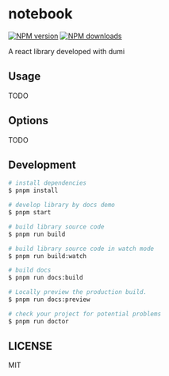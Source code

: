 # notebook

[![NPM version](https://img.shields.io/npm/v/notebook.svg?style=flat)](https://npmjs.org/package/notebook)
[![NPM downloads](http://img.shields.io/npm/dm/notebook.svg?style=flat)](https://npmjs.org/package/notebook)

A react library developed with dumi

## Usage

TODO

## Options

TODO

## Development

```bash
# install dependencies
$ pnpm install

# develop library by docs demo
$ pnpm start

# build library source code
$ pnpm run build

# build library source code in watch mode
$ pnpm run build:watch

# build docs
$ pnpm run docs:build

# Locally preview the production build.
$ pnpm run docs:preview

# check your project for potential problems
$ pnpm run doctor
```

## LICENSE

MIT

